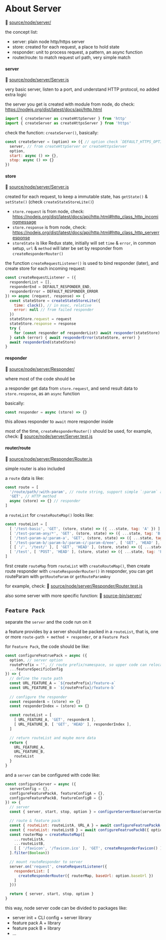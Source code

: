 # About Server

📁 [source/node/server/](../source/node/server/)

the concept list:
- server: plain node http/https server
- store: created for each request, a place to hold state
- responder: unit to process request, a pattern, an async function
- router/route: to match request url path, very simple match

#### server

📄 [source/node/server/Server.js](../source/node/server/Server.js)

very basic server, listen to a port, and understand HTTP protocol,
no added extra logic

the server you get is created with module from node,
do check: https://nodejs.org/dist/latest/docs/api/http.html
```js
import { createServer as createHttpServer } from 'http'
import { createServer as createHttpsServer } from 'https'
```

check the function: `createServer()`, basically:
```js
const createServer = (option) => ({ // option check `DEFAULT_HTTPS_OPTION` and `DEFAULT_HTTP_OPTION`
  server, // from createHttpServer or createHttpsServer
  option,
  start: async () => {},
  stop: async () => {}
})
```


#### store

📄 [source/node/server/Server.js](../source/node/server/Server.js)

created for each request, to keep a immutable state, 
has `getState()` & `setState()` (check `createStateStoreLite()`)

- `store.request` is from node, check: https://nodejs.org/dist/latest/docs/api/http.html#http_class_http_incomingmessage
- `store.response` is from node, check: https://nodejs.org/dist/latest/docs/api/http.html#http_class_http_serverresponse
- `storeState` is like Redux state, initially will set `time` & `error`,
  in common setup, `url` & `method` will later be set by responder from `createResponderRouter()`

the function `createRequestListener()` is used to bind responder (later), 
and create store for each incoming request:
```js
const createRequestListener = ({
  responderList = [],
  responderEnd = DEFAULT_RESPONDER_END,
  responderError = DEFAULT_RESPONDER_ERROR
}) => async (request, response) => {
  const stateStore = createStateStoreLite({
    time: clock(), // in msec, relative
    error: null // from failed responder
  })
  stateStore.request = request
  stateStore.response = response
  try {
    for (const responder of responderList) await responder(stateStore)
  } catch (error) { await responderError(stateStore, error) }
  await responderEnd(stateStore)
}
```


#### responder

📁 [source/node/server/Responder/](../source/node/server/Responder/)

where most of the code should be

a responder get data from `store.request`, 
and send result data to `store.response`,
as an `async` function

basically:
```js
const responder = async (store) => {}
```

this allows responder to `await` more responder inside

most of the time, `createResponderRouter()` should be used,
for example, check: 📄 [source/node/server/Server.test.js](../source/node/server/Server.test.js)


#### router/route

📄 [source/node/server/Responder/Router.js](../source/node/server/Responder/Router.js)

simple router is also included

a `route` data is like:
```js
const route = [ 
  '/route/path/:with-param', // route string, support simple `:param` and `*`
  'GET', // HTTP method
  async (store) => {} // responder
]
```

a `routeList` for `createRouteMap()` looks like:
```js
const routeList = [
  [ '/test-basic', 'GET', (store, state) => ({ ...state, tag: 'A' }) ],
  [ '/test-param-any/*', 'GET', (store, state) => ({ ...state, tag: 'B' }) ],
  [ '/test-param-a/:param-a', 'GET', (store, state) => ({ ...state, tag: 'C' }) ],
  [ '/test-param-b/:param-b/:param-c/:param-d/eee', [ 'GET', 'HEAD' ], (store, state) => ({ ...state, tag: 'D' }) ],
  [ [ '/', '/test/' ], [ 'GET', 'HEAD' ], (store, state) => ({ ...state, tag: 'E' }) ],
  [ '/test', [ 'POST', 'HEAD' ], (store, state) => ({ ...state, tag: 'F' }) ]
]
```

first create `routeMap` from `routeList` with `createRouteMap()`,
then create route responder with `createResponderRouter()`
in responder, you can get routeParam with `getRouteParam` or `getRouteParamAny`

for example, check: 📄 [source/node/server/Responder/Router.test.js](../source/node/server/Responder/Router.test.js)

also some server with more specific function: 📁 [source-bin/server/](../source-bin/server/)


## `Feature Pack`

separate the `server` and the code run on it

a feature provides by a server should be packed in a `routeList`,
that is, one or more `route-path + method + responder`,
or a `Feature Pack`

for `Feature Pack`, the code should be like:
```js
const configureFeatruePack = async ({
  option, // server option
  routePrefix = '', // route prefix/namespace, so upper code can relocate this feature
  ...featureSpecificConfig
}) => {
  // define the route path
  const URL_FEATURE_A = `${routePrefix}/feature-a`
  const URL_FEATURE_B = `${routePrefix}/feature-b`
  
  // configure the responder
  const responderA = (store) => {}
  const responderIndex = (store) => {}

  const routeList = [
    [ URL_FEATURE_A, 'GET', responderA ],
    [ URL_FEATURE_B, [ 'GET', 'HEAD' ], responderIndex ],
  ]

  // return routeList and maybe more data
  return {
    URL_FEATURE_A,
    URL_FEATURE_B,
    routeList
  }
}
```

and a `server` can be configured with code like:
```js
const configureServer = async ({
  serverConfig = {},
  configureFeaturePackA, featureConfigA = {},
  configureFeaturePackB, featureConfigB = {}
}) => {
  // server
  const { server, start, stop, option } = configureServerBase(serverConfig)

  // route & feature pack
  const { routeList: routeListA, URL_A } = await configureFeatruePackA({ option, ...featureConfigA })
  const { routeList: routeListB } = await configureFeatruePackB({ option, routeRoot: '/feat-b', URL_A, ...featureConfigB })
  const routerMap = createRouteMap([
    ...routeListA,
    ...routeListB,
    [ [ '/favicon', '/favicon.ico' ], 'GET', createResponderFavicon() ]
  ].filter(Boolean))

  // mount routeResponder to server
  server.on('request', createRequestListener({
    responderList: [
      createResponderRouter({ routerMap, baseUrl: option.baseUrl })
    ]
  }))

  return { server, start, stop, option }
}
```

this way, node server code can be divided to packages like:
- server init + CLI config + server library
- feature pack A + library
- feature pack B + library
- ...
